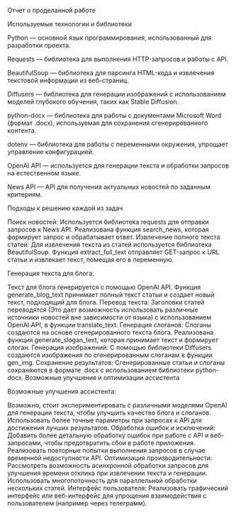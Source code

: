Отчет о проделанной работе

Используемые технологии и библиотеки

Python — основной язык программирования, использованный для разработки проекта.

Requests — библиотека для выполнения HTTP-запросов и работы с API. 

BeautifulSoup — библиотека для парсинга HTML-кода и извлечения текстовой информации из веб-страниц.

Diffusers — библиотека для генерации изображений с использованием моделей глубокого обучения, таких как Stable Diffusion.

python-docx — библиотека для работы с документами Microsoft Word (формат .docx), используемая для сохранения сгенерированного контента.

dotenv — библиотека для работы с переменными окружения, упрощает управление конфигурацией.

OpenAI API — используется для генерации текста и обработки запросов на естественном языке.

News API — API для получения актуальных новостей по заданным критериям.

Подходы к решению каждой из задач

Поиск новостей:
Используется библиотека requests для отправки запросов к News API.
Реализована функция search_news, которая формирует запрос и обрабатывает ответ.
Извлечение полного текста статей:
Для извлечения текста из статей используется библиотека BeautifulSoup.
Функция extract_full_text отправляет GET-запрос к URL статьи и извлекает текст, помещая его в переменную.

Генерация текста для блога:

Текст для блога генерируется с помощью OpenAI API.
Функция generate_blog_text принимает полный текст статьи и создает новый текст, подходящий для блога.
Перевод текста:
Заголовки статей переводятся (Это дает возможность использовать различные источники новостей вне зависимости от языка) с использованием OpenAI API, в функции translate_text.
Генерация слоганов:
Слоганы создаются на основе сгенерированного текста блога.
Реализована функция generate_slogan_text, которая принимает текст и формирует слоган.
Генерация изображений:
С помощью библиотеки Diffusers создаются изображения по сгенерированным слоганам в функции gen_img.
Сохранение результатов:
Сгенерированные статьи и слоганы сохраняются в формате .docx с использованием библиотеки python-docx.
Возможные улучшения и оптимизации ассистента

Возможные улучшения ассистента:

Возможно, стоит экспериментировать с различными моделями OpenAI для генерации текста, чтобы улучшить качество блога и слоганов.
Использовать более точные параметры при запросах к API для достижения лучших результатов.
Обработка ошибок и исключений:
Добавить более детальную обработку ошибок при работе с API и веб-запросами, чтобы предотвратить сбои в работе приложения.
Реализовать повторные попытки выполнения запросов в случае временной недоступности API.
Оптимизация производительности:
Рассмотреть возможность асинхронной обработки запросов для улучшения времени отклика при извлечении текста и генерации.
Использовать многопоточность для параллельной обработки нескольких статей.
Интерфейс пользователя:
Реализовать графический интерфейс или веб-интерфейс для упрощения взаимодействия с пользователем (например через телеграмм).
